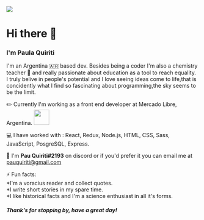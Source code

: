  
 <img src='https://i.pcmag.com/imagery/roundups/07tAycb2jrO6jKSb5RsGUFq-1..v1569492641.jpg' align='center'></img><h1>Hi there 👋</h1>

<h3>I'm Paula Quiriti</h3> I'm an Argentina 🇦🇷 based dev.  Besides being a coder I'm also a chemistry teacher 🧪 and really passionate about education as a tool to reach equality. I truly belive in people's potential and I love seeing ideas come to life,that is concidently what I find so fascinating about programming,the sky seems to be the limit. 


✏️ Currently I'm working as a front end developer at Mercado Libre, Argentina. <img src='https://pbs.twimg.com/media/FkTshDTWYAEErgJ.jpg' width='40px'></img>


💻 I have worked with : React, Redux, Node.js, HTML, CSS, Sass, JavaScript, PosgreSQL, Express. 

💬 I'm  <b>Pau Quiriti#2193</b> on discord or if you'd prefer it you can email me at pauquiriti@gmail.com

⚡ Fun facts: </br>
*I'm a voracius reader and collect quotes. 
</br>*I write short stories in my spare time. 
</br>*I like historical facts and I'm a science enthusiast in all it's forms.

<h5>Thank's for stopping by, have a great day!</h5>

